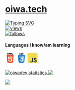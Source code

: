 # <a href="https://oiwa.tech" style="color=27A70B">oiwa.tech</a>
[![Typing SVG](https://readme-typing-svg.herokuapp.com?color=%2327A70B&vCenter=true&lines=welcome+to+github.com%2Foiwadev;feel+free+to+visit+my+repos';thanks+for+checking+in+%3C3)](https://git.io/typing-svg)
<br>
<a href="https://github.com/oiwadev" target="_blank">
    <img src="https://komarev.com/ghpvc/?username=oiwadev&label=views&color=27A70B&style=flat-square" alt="views" />
</a>
<br>
<a href="https://github.com/oiwadev" target="_blank">
    <img alt="follows" src="https://img.shields.io/github/followers/oiwadev?logo=hmm&label=followers&style=flat-square&logo=appveyor&color=27A70B">
</a>

#### **Languages I know/am learning**

<code><img height="32" src="https://raw.githubusercontent.com/github/explore/80688e429a7d4ef2fca1e82350fe8e3517d3494d/topics/html/html.png"></code>
<code><img height="32" src="https://raw.githubusercontent.com/github/explore/80688e429a7d4ef2fca1e82350fe8e3517d3494d/topics/css/css.png"></code>
<code><img height="32" src="https://raw.githubusercontent.com/github/explore/80688e429a7d4ef2fca1e82350fe8e3517d3494d/topics/javascript/javascript.png"></code>
<br><br>
<a href="https://github.com/oiwadev">
  <img align="center" src="https://github-readme-stats.vercel.app/api?username=oiwadev&show_icons=true&include_all_commits=true&show_icons=true&title_color=fff&icon_color=79ff97&text_color=9f9f9f&bg_color=151515" alt="oiwadev statistics" />
</a>
<a href="https://github.com/oiwadev?tab=repositories">
  <img align="center" src="https://github-readme-stats.vercel.app/api/top-langs/?username=oiwadev&layout=compact&show_icons=true&title_color=fff&icon_color=79ff97&text_color=9f9f9f&bg_color=151515"/>
</a>

![](https://hit.yhype.me/github/profile?user_id=77792331)
